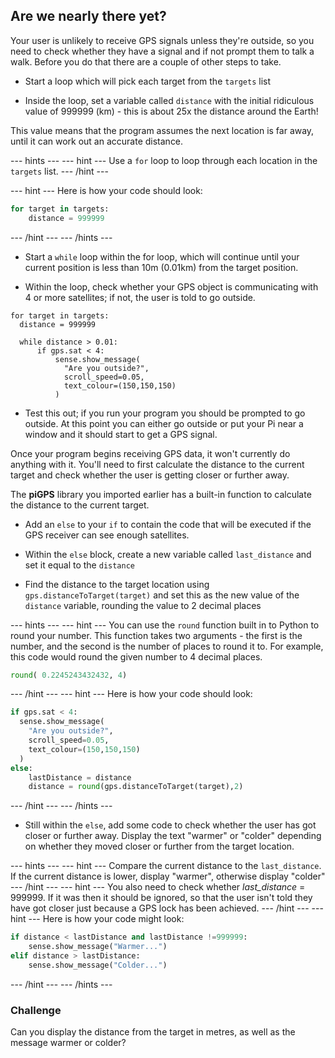 ## Are we nearly there yet?

Your user is unlikely to receive GPS signals unless they're outside, so you need to check whether they have a signal and if not prompt them to talk a walk. Before you do that there are a couple of other steps to take.

+ Start a loop which will pick each target from the `targets` list

+ Inside the loop, set a variable called `distance` with the initial ridiculous value of 999999 (km) - this is about 25x the distance around the Earth!

This value means that the program assumes the next location is far away, until it can work out an accurate distance.

--- hints ---
--- hint ---
Use a `for` loop to loop through each location in the `targets` list.
--- /hint ---

--- hint ---
Here is how your code should look:

```python
for target in targets:
    distance = 999999
```
--- /hint ---
--- /hints ---

+ Start a `while` loop within the for loop, which will continue until your current position is less than 10m (0.01km) from the target position.


+ Within the loop, check whether your GPS object is communicating with 4 or more satellites; if not, the user is told to go outside.

```python3
for target in targets:
  distance = 999999

  while distance > 0.01:
      if gps.sat < 4:
          sense.show_message(
            "Are you outside?",
            scroll_speed=0.05,
            text_colour=(150,150,150)
          )

```

+ Test this out; if you run your program you should be prompted to go outside. At this point you can either go outside or put your Pi near a window and it should start to get a GPS signal.

Once your program begins receiving GPS data, it won't currently do anything with it. You'll need to first calculate the distance to the current target and check whether the user is getting closer or further away.

The **piGPS** library you imported earlier has a built-in function to calculate the distance to the current target.

+ Add an `else` to your `if` to contain the code that will be executed if the GPS receiver can see enough satellites.

+ Within the `else` block, create a new variable called `last_distance` and set it equal to the `distance`

+ Find the distance to the target location using `gps.distanceToTarget(target)` and set this as the new value of the `distance` variable, rounding the value to 2 decimal places

--- hints ---
--- hint ---
You can use the `round` function built in to Python to round your number. This function takes two arguments - the first is the number, and the second is the number of places to round it to. For example, this code would round the given number to 4 decimal places.

```python
round( 0.2245243432432, 4)
```

--- /hint ---
--- hint ---
Here is how your code should look:
```python
if gps.sat < 4:
  sense.show_message(
    "Are you outside?",
    scroll_speed=0.05,
    text_colour=(150,150,150)
  )
else:
    lastDistance = distance
    distance = round(gps.distanceToTarget(target),2)
```
--- /hint ---
--- /hints ---

+ Still within the `else`, add some code to check whether the user has got closer or further away. Display the text "warmer" or "colder" depending on whether they moved closer or further from the target location.

--- hints ---
--- hint ---
Compare the current distance to the `last_distance`. If the current distance is lower, display "warmer", otherwise display "colder"
--- /hint ---
--- hint ---
You also need to check whether *last_distance* = 999999. If it was then it should be ignored, so that the user isn't told they have got closer just because a GPS lock has been achieved.
--- /hint ---
--- hint ---
Here is how your code might look:

```python
if distance < lastDistance and lastDistance !=999999:
    sense.show_message("Warmer...")
elif distance > lastDistance:
    sense.show_message("Colder...")
```
--- /hint ---
--- /hints ---

### Challenge
Can you display the distance from the target in metres, as well as the message warmer or colder?
